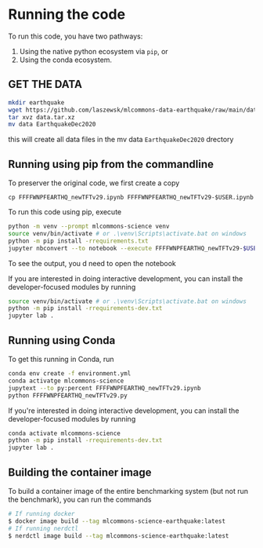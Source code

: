 # Running the code

To run this code, you have two pathways:

1. Using the native python ecosystem via `pip`, or
2. Using the conda ecosystem.

## GET THE DATA

```bash
mkdir earthquake
wget https://github.com/laszewsk/mlcommons-data-earthquake/raw/main/data.tar.xz
tar xvz data.tar.xz
mv data EarthquakeDec2020
```

this will create all data files in the mv data `EarthquakeDec2020` drectory


## Running using pip from the commandline



To preserver the original code, we first create a copy

```
cp FFFFWNPFEARTHQ_newTFTv29.ipynb FFFFWNPFEARTHQ_newTFTv29-$USER.ipynb 
```

To run this code using pip, execute

```bash
python -m venv --prompt mlcommons-science venv
source venv/bin/activate # or .\venv\Scripts\activate.bat on windows
python -m pip install -rrequirements.txt
jupyter nbconvert --to notebook --execute FFFFWNPFEARTHQ_newTFTv29-$USER.ipynb
```

To see the output, you d need to open the notebook

If you are interested in doing interactive development, you can install the 
developer-focused modules by running 

```bash
source venv/bin/activate # or .\venv\Scripts\activate.bat on windows
python -m pip install -rrequirements-dev.txt
jupyter lab .
```

## Running using Conda

To get this running in Conda, run

```bash
conda env create -f environment.yml
conda activatge mlcommons-science
jupytext --to py:percent FFFFWNPFEARTHQ_newTFTv29.ipynb
python FFFFWNPFEARTHQ_newTFTv29.py
```

If you're interested in doing interactive development, you can install the developer-focused modules by running

```bash
conda activate mlcommons-science
python -m pip install -rrequirements-dev.txt
jupyter lab .
```

## Building the container image

To build a container image of the entire benchmarking system (but not run the benchmark), you can run the commands

```bash
# If running docker
$ docker image build --tag mlcommons-science-earthquake:latest
# If running nerdctl
$ nerdctl image build --tag mlcommons-science-earthquake:latest
```
